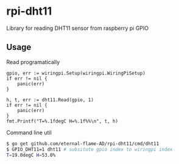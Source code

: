 # rpi-dht11

Library for reading DHT11 sensor from raspberry pi GPIO

## Usage

Read programatically
```golang
gpio, err := wiringpi.Setup(wiringpi.WiringPiSetup)
if err != nil {
    panic(err)
}

h, t, err := dht11.Read(gpio, 1)
if err != nil {
    panic(err)
}
fmt.Printf("T=%.1fdegC H=%.1f%%\n", t, h)
```

Command line util
```bash
$ go get github.com/eternal-flame-AD/rpi-dht11/cmd/dht11
$ GPIO_DHT11=1 dht11 # subsitute gpio index to wiringpi index
T=19.0degC H=53.0%
```